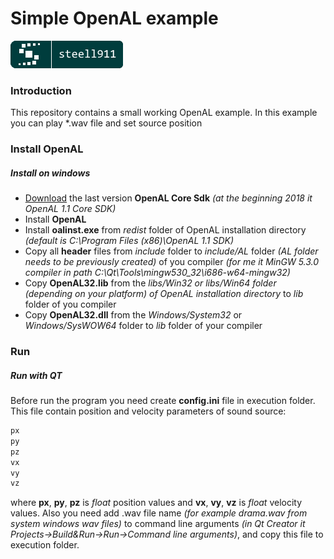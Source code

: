 # Simple OpenAL example
![Powered by steell911](https://github.com/steell911/logo/blob/master/steell911_logo_3.png?raw=true)
### Introduction
This repository contains a small working OpenAL example. In this example you can play *.wav file and set source position

### Install OpenAL
##### Install on windows
* [Download](https://www.openal.org/downloads/) the last version **OpenAL Core Sdk** *(at the beginning 2018 it OpenAL 1.1 Core SDK)*
* Install **OpenAL**
* Install **oalinst.exe** from *redist* folder of OpenAL installation directory *(default is C:\Program Files (x86)\OpenAL 1.1 SDK)*
* Copy all **header** files from *include* folder to *include/AL* folder *(AL folder needs to be previously created)* of you compiler *(for me it MinGW 5.3.0 compiler in path C:\Qt\Tools\mingw530_32\i686-w64-mingw32)*
* Copy **OpenAL32.lib** from the *libs/Win32 or libs/Win64 folder (depending on your platform) of OpenAL installation directory* to *lib* folder of you compiler
* Copy **OpenAL32.dll** from the *Windows/System32* or *Windows/SysWOW64* folder to *lib* folder of your compiler

### Run 
##### Run with QT
Before run the program you need create **config.ini** file in execution folder. This file contain position and velocity parameters of sound source:
```sh
px
py
pz
vx
vy
vz
```
where **px**, **py**, **pz** is *float* position values and **vx**, **vy**, **vz** is *float* velocity values.
Also you need add .wav file name *(for example drama.wav from system windows wav files)* to command line arguments *(in Qt Creator it Projects->Build&Run->Run->Command line arguments)*, and copy this file to execution folder.